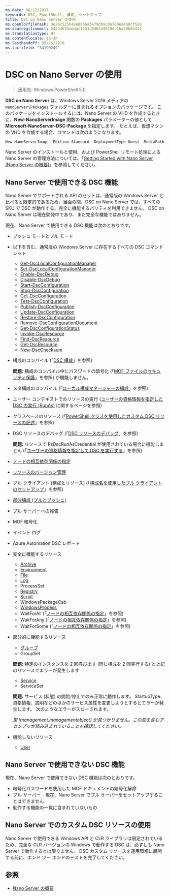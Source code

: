 ```yaml
---
ms.date: 06/12/2017
keywords: DSC, PowerShell, 構成, セットアップ
title: DSC on Nano Server の使用
ms.openlocfilehash: 9e26c525b48e8656a3479db9c0a760eaeb8cf58a
ms.sourcegitcommit: 54534635eedacf531d8d6344019dc16a50b8b441
ms.translationtype: HT
ms.contentlocale: ja-JP
ms.lasthandoff: 05/16/2018
ms.locfileid: "34190249"
---
```

# <a name="using-dsc-on-nano-server"></a>DSC on Nano Server の使用

> 適用先: Windows PowerShell 5.0

**DSC on Nano Server** は、Windows Server 2016 メディアの `NanoServer\Packages` フォルダーに含まれるオプションのパッケージです。 このパッケージをインストールするには、Nano Server の VHD を作成するときに、**New-NanoServerImage** 関数の **Packages** パラメーターの値として **Microsoft-NanoServer-DSC-Package** を指定します。 たとえば、仮想マシンの VHD を作成する場合、コマンドは次のようになります。

```powershell
New-NanoServerImage -Edition Standard -DeploymentType Guest -MediaPath f:\ -BasePath .\Base -TargetPath .\Nano1\Nano.vhd -ComputerName Nano1 -Packages Microsoft-NanoServer-DSC-Package
```

Nano Server のインストールと使用、および PowerShell リモート処理による Nano Server の管理方法については、「[Getting Started with Nano Server (Nano Server の概要)](https://technet.microsoft.com/library/mt126167.aspx)」を参照してください。


## <a name="dsc-features-available-on-nano-server"></a>Nano Server で使用できる DSC 機能

 Nano Server でサポートされる API のセットは、通常版の Windows Server と比べると限定的であるため、当面の間、DSC on Nano Server では、すべての SKU で DSC が動作する、完全に機能するパリティを利用できません。 DSC on Nano Server は現在開発中であり、まだ完全な機能ではありません。

 現在、Nano Server で使用できる DSC 機能は次のとおりです。


* プッシュ モードとプル モード

* 以下を含む、通常版の Windows Server に存在するすべての DSC コマンドレット
  * [Get-DscLocalConfigurationManager](https://technet.microsoft.com/library/dn407378.aspx)
  * [Set-DscLocalConfigurationManager](https://technet.microsoft.com/library/dn521621.aspx)
  * [Enable-DscDebug](https://technet.microsoft.com/en-us/library/mt517870.aspx)
  * [Disable-DscDebug](https://technet.microsoft.com/en-us/library/mt517872.aspx)
  * [Start-DscConfiguration](https://technet.microsoft.com/en-us/library/dn521623.aspx)
  * [Stop-DscConfiguration](https://technet.microsoft.com/en-us/library/mt143542.aspx)
  * [Get-DscConfiguration](https://technet.microsoft.com/en-us/library/dn407379.aspx)
  * [Test-DscConfiguration](https://technet.microsoft.com/en-us/library/dn407382.aspx)
  * [Publish-DscConfiguraiton](https://technet.microsoft.com/en-us/library/mt517875.aspx)
  * [Update-DscConfiguration](https://technet.microsoft.com/en-us/library/mt143541.aspx)
  * [Restore-DscConfiguration](https://technet.microsoft.com/en-us/library/dn407383.aspx)
  * [Remove-DscConfigurationDocument](https://technet.microsoft.com/en-us/library/mt143544.aspx)
  * [Get-DscConfigurationStatus](https://technet.microsoft.com/en-us/library/mt517868.aspx)
  * [Invoke-DscResource](https://technet.microsoft.com/en-us/library/mt517869.aspx)
  * [Find-DscResource](https://technet.microsoft.com/en-us/library/mt517874.aspx)
  * [Get-DscResource](https://technet.microsoft.com/en-us/library/dn521625.aspx)
  * [New-DscChecksum](https://technet.microsoft.com/en-us/library/dn521622.aspx)

* 構成のコンパイル (「[DSC 構成](configurations.md)」を参照)

  **問題:** 構成のコンパイル中にパスワードの暗号化 (「[MOF ファイルのセキュリティ保護](securemof.md)」を参照) が機能しません。

* メタ構成のコンパイル (「[ローカル構成マネージャーの構成](metaConfig.md)」を参照)

* ユーザー コンテキストでのリソースの実行 ([ユーザーの資格情報を指定した DSC の実行 (RunAs)](runAsUser.md) に関するページを参照)

* クラスベースのリソース (「[PowerShell クラスを使用したカスタム DSC リソースの記述](authoringResourceClass.md)」を参照)

* DSC リソースのデバッグ (「[DSC リソースのデバッグ](debugresource.md)」を参照)

  **問題:** リソースで PsDscRunAsCredential が使用されている場合に機能しません (「[ユーザーの資格情報を指定して DSC を実行する](runAsUser.md)」を参照)

* [ノードの相互依存関係の指定](crossNodeDependencies.md)

* [リソースのバージョン管理](sxsResource.md)

* プル クライアント (構成とリソース) (「[構成名を使用したプル クライアントのセットアップ](pullClientConfigNames.md)」を参照)

* [部分構成 (プルとプッシュ)](partialConfigs.md)

* [プル サーバーへの報告](reportServer.md)

* MOF 暗号化

* イベント ログ

* Azure Automation DSC レポート

* 完全に機能するリソース
  * [Archive](archiveResource.md)
  * [Environment](environmentResource.md)
  * [File](fileResource.md)
  * [Log](logResource.md)
  * ProcessSet
  * [Registry](registryResource.md)
  * [Script](scriptResource.md)
  * WindowsPackageCab
  * [WindowsProcess](windowsProcessResource.md)
  * WaitForAll (「[ノードの相互依存関係の指定](crossNodeDependencies.md)」を参照)
  * WaitForAny (「[ノードの相互依存関係の指定](crossNodeDependencies.md)」を参照)
  * WaitForSome (「[ノードの相互依存関係の指定](crossNodeDependencies.md)」を参照)

* 部分的に機能するリソース
  * [グループ](groupResource.md)
  * GroupSet

  **問題:** 特定のインスタンスを 2 回呼び出す (同じ構成を 2 回実行する) と上記のリソースでエラーが発生します

  * [Service](serviceResource.md)
  * ServiceSet

  **問題:** サービス (状態) の開始/停止でのみ正常に動作します。 StartupType、資格情報、説明などのほかのサービス属性を変更しようとするとエラーが発生します。 次のようなエラーがスローされます。

  *型 [management.managementobject] が見つかりません。この型を含むアセンブリが読み込まれていることを確認してください。*

* 機能しないリソース
  * [User](userResource.md)


## <a name="dsc-features-not-available-on-nano-server"></a>Nano Server で使用できない DSC 機能

現在、Nano Server で使用できない DSC 機能は次のとおりです。

* 暗号化パスワードを使用した MOF ドキュメントの暗号化解除
* プル サーバー - 現在、Nano Server でプル サーバーをセットアップすることはできません
* 動作する機能の一覧に含まれていないもの

## <a name="using-custom-dsc-resources-on-nano-server"></a>Nano Server でのカスタム DSC リソースの使用

Nano Server で使用できる Windows API と CLR ライブラリは限定されているため、完全な CLR バージョンの Windows で動作する DSC は、必ずしも Nano Server で動作するとは限りません。
DSC カスタム リソースを運用環境に展開する前に、エンド ツー エンドのテストを完了してください。

## <a name="see-also"></a>参照
- [Nano Server の概要](https://technet.microsoft.com/library/mt126167.aspx)